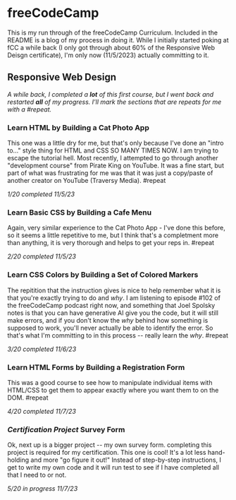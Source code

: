 # freeCodeCamp

This is my run through of the freeCodeCamp Curriculum. Included in the README is a blog of my process in doing it. While I initially started poking at fCC a while back (I only got through about 60% of the Responsive Web Deisgn certificate), I'm only now (11/5/2023) actually committing to it.

## Responsive Web Design

*A while back, I completed a **lot** of this first course, but I went back and restarted **all** of my progress. I'll mark the sections that are repeats for me with a #repeat.*

### Learn HTML by Building a Cat Photo App

This one was a little dry for me, but that's only because I've done an "intro to..." style thing for HTML and CSS SO MANY TIMES NOW. I am trying to escape the tutorial hell. Most recently, I attempted to go through another "development course" from Pirate King on YouTube. It was a fine start, but part of what was frustrating for me was that it was just a copy/paste of another creator on YouTube (Traversy Media). #repeat

*1/20 completed 11/5/23*


### Learn Basic CSS by Building a Cafe Menu

Again, very similar experience to the Cat Photo App - I've done this before, so it seems a little repetitive to me, but I think that's a completment more than anything, it is very thorough and helps to get your reps in. #repeat

*2/20 completed 11/5/23*

### Learn CSS Colors by Building a Set of Colored Markers

The repitition that the instruction gives is nice to help remember what it is that you're exactly trying to do and *why*. I am listening to episode #102 of the freeCodeCamp podcast right now, and something that Joel Spolsky notes is that you can have generative AI give you the code, but it will still make errors, and if you don't know the *why* behind how something is supposed to work, you'll never actually be able to identify the error. So that's what I'm committing to in this process -- really learn the *why*. #repeat

*3/20 completed 11/6/23*

### Learn HTML Forms by Building a Registration Form

This was a good course to see how to manipulate individual items with HTML/CSS to get them to appear exactly where you want them to on the DOM. #repeat

*4/20 completed 11/7/23*

### *Certification Project* Survey Form

Ok, next up is a bigger project -- my own survey form. completing this project is required for my certification. This one is cool! It's a lot less hand-holding and more "go figure it out!" Instead of step-by-step instructions, I get to write my own code and it will run test to see if I have completed all that I need to or not.

*5/20 in progress 11/7/23*
